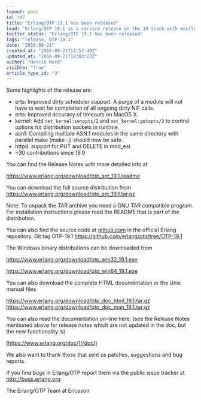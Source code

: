 ```yaml
---
layout: post
id: 107
title: "Erlang/OTP 19.1 has been released"
lead: "Erlang/OTP 19.1 is a service release on the 19 track with mostly bug fixes, but is does contain a number of new features and characteristics improvements as well."
twitter_status: "Erlang/OTP 19.1 has been released"
tags: "release, OTP-19.1"
date: "2016-09-21"
created_at: "2016-09-21T11:57:40Z"
updated_at: "2016-09-21T12:03:23Z"
author: "Henrik Nord"
visible: "true"
article_type_id: "3"
---
```


Some highlights of the release are:
* erts: Improved dirty scheduler support. A purge of a module will not have to wait for completion of all ongoing dirty NIF calls.
* erts: Improved accuracy of timeouts on MacOS X.
* kernel: Add `net_kernel:setopts/2` and `net_kernel:getopts/2` to control options for distribution sockets in runtime.
* asn1: Compiling multiple ASN.1 modules in the same directory with parallel make (make -j) should now be safe.
* httpd: support for PUT and DELETE in mod_esi
* ~30 contributions since 19.0

You can find the Release Notes with more detailed info at

<https://www.erlang.org/download/otp_src_19.1.readme>

You can download the full source distribution from <https://www.erlang.org/download/otp_src_19.1.tar.gz>

Note: To unpack the TAR archive you need a GNU TAR compatible program. For installation instructions please read the README that is part of the distribution.

You can also find the source code at [github.com](http://github.com) in the official Erlang repository. Git tag OTP-19.1
<https://github.com/erlang/otp/tree/OTP-19.1>

The Windows binary distributions can be downloaded from

<https://www.erlang.org/download/otp_win32_19.1.exe>

<https://www.erlang.org/download/otp_win64_19.1.exe>

You can also download the complete HTML documentation or the Unix manual files

<https://www.erlang.org/download/otp_doc_html_19.1.tar.gz>
<https://www.erlang.org/download/otp_doc_man_19.1.tar.gz>


 You can also read the documentation on-line here:
 (see the Release Notes mentioned above for release notes which
 are not updated in the doc, but the new functionality is)

[https://www.erlang.org/doc/](/doc/)

 We also want to thank those that sent us patches, suggestions and bug reports.

If you find bugs in Erlang/OTP report them via the public issue tracker at <http://bugs.erlang.org>

The Erlang/OTP Team at Ericsson
